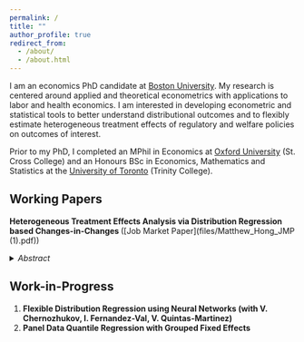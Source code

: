 ```yaml
---
permalink: /
title: ""
author_profile: true
redirect_from: 
  - /about/
  - /about.html
---
```


I am an economics PhD candidate at [Boston University](https://www.bu.edu/econ/). My research is centered around applied and theoretical econometrics with applications to labor and health economics. I am interested in developing econometric and statistical tools to better understand distributional outcomes and to flexibly estimate heterogeneous treatment effects of regulatory and welfare policies on outcomes of interest. 

Prior to my PhD, I completed an MPhil in Economics at [Oxford University](https://www.economics.ox.ac.uk) (St. Cross College) and an Honours BSc in Economics, Mathematics and Statistics at the [University of Toronto](https://www.economics.utoronto.ca) (Trinity College).

## Working Papers

<b> Heterogeneous Treatment Effects Analysis via Distribution Regression based Changes-in-Changes </b> ([Job Market Paper](files/Matthew_Hong_JMP (1).pdf))

<details>
<summary markdown='span'>
<span style="cursor:pointer"> <i> Abstract </i></span>
</summary>
<br>
<small> Identifying and estimating the distributional effects of a policy intervention is of key interest in economics. In analyzing heterogeneous effects of a policy on labor market or health outcomes, for example, changes-in-changes proposed in Athey and Imbens (2006) is particularly appealing. It can accommodate endogenous treatment assignment and can identify the entire counterfactual distribution. Yet, challenges with incorporating control variables to address concerns akin to differential parallel trends in the difference-in-differences literature persist. I propose a semiparametric approach to changes-in-changes based on distribution regression that can flexibly accommodate potential observed confounders and can be applied to both continuous and/or discrete outcome variables. I derive large sample theory for the distribution regression based changes-in-changes estimator and for the functionals thereof. These include unconditional distributional and quantile treatment effects, average treatment effects, and decompositional treatment effects for the treated group. Bootstrap validity is also demonstrated for conducting inference in practice. Lastly, I apply the approach to study the heterogeneous effects of Earned Income Tax Credit on infant weights and find that the policy had higher concentrated benefits for lower birth weights and more muted effects across the birth weight distribution than previously reported. </small>

</details>

## Work-in-Progress

1. <b> Flexible Distribution Regression using Neural Networks (with V. Chernozhukov, I. Fernandez-Val, V. Quintas-Martinez) </b>
1. <b> Panel Data Quantile Regression with Grouped Fixed Effects </b>

